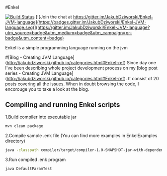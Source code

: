 #Enkel

[![Build Status](https://travis-ci.org/JakubDziworski/Enkel-JVM-language.svg?branch=master)](https://travis-ci.org/JakubDziworski/Enkel-JVM-language)  [![Join the chat at https://gitter.im/JakubDziworski/Enkel-JVM-language](https://badges.gitter.im/JakubDziworski/Enkel-JVM-language.svg)](https://gitter.im/JakubDziworski/Enkel-JVM-language?utm_source=badge&utm_medium=badge&utm_campaign=pr-badge&utm_content=badge)

Enkel is a simple programming language running on the  jvm

#[Blog - Creating JVM Language] (http://jakubdziworski.github.io/categories.html#Enkel-ref)
 Since day one I've been describing whole project development process on my [blog post series - Creating JVM Language] (http://jakubdziworski.github.io/categories.html#Enkel-ref). 
It consist of 20 posts covering all the issues.
When in doubt browsing the code, I encorouge you to take a look at the blog.

## Compiling and running Enkel scripts
1.Build compiler into executable jar

```bash
mvn clean package
```
2.Compile sample .enk file (You can find more examples in EnkelExamples directory)

```bash
java -classpath compiler/target/compiler-1.0-SNAPSHOT-jar-with-dependencies.jar:. com.kubadziworski.compiler.Compiler EnkelExamples/DefaultParamTest.enk
```

3.Run compiled .enk program

```bash
java DefaultParamTest
```
